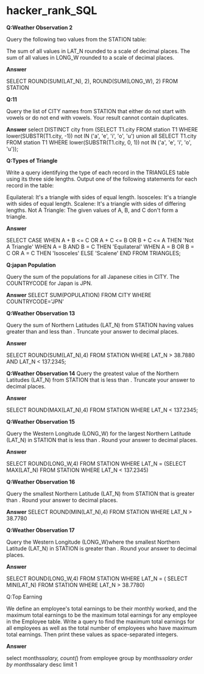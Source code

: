 # hacker_rank_SQL
**Q:Weather Observation 2**

Query the following two values from the STATION table:

The sum of all values in LAT_N rounded to a scale of  decimal places.
The sum of all values in LONG_W rounded to a scale of  decimal places.

**Answer**

SELECT ROUND(SUM(LAT_N), 2), ROUND(SUM(LONG_W), 2) FROM STATION

**Q:11**

Query the list of CITY names from STATION that either do not start with vowels or do not end with vowels. Your result cannot contain duplicates.

**Answer**
select DISTINCT city from (SELECT T1.city FROM station T1 WHERE lower(SUBSTR(T1.city, -1)) not IN ('a', 'e', 'i', 'o', 'u') union all SELECT T1.city FROM station T1 WHERE lower(SUBSTR(T1.city, 0, 1)) not IN ('a', 'e', 'i', 'o', 'u'));

**Q:Types of Triangle**

Write a query identifying the type of each record in the TRIANGLES table using its three side lengths. Output one of the following statements for each record in the table:

Equilateral: It's a triangle with  sides of equal length.
Isosceles: It's a triangle with  sides of equal length.
Scalene: It's a triangle with  sides of differing lengths.
Not A Triangle: The given values of A, B, and C don't form a triangle.

**Answer**

SELECT CASE
WHEN A + B <= C OR A + C <= B OR B + C <= A THEN 'Not A Triangle'
WHEN A = B AND B = C THEN 'Equilateral'
WHEN A = B OR B = C OR A = C THEN 'Isosceles'
ELSE 'Scalene'
END
FROM TRIANGLES;

**Q:japan Population**

Query the sum of the populations for all Japanese cities in CITY. The COUNTRYCODE for Japan is JPN.

**Answer**
SELECT SUM(POPULATION) FROM CITY WHERE COUNTRYCODE='JPN'

**Q:Weather Observation 13**

Query the sum of Northern Latitudes (LAT_N) from STATION having values greater than  and less than . Truncate your answer to  decimal places.

**Answer**

SELECT ROUND(SUM(LAT_N),4) FROM STATION WHERE LAT_N > 38.7880 AND LAT_N < 137.2345;

**Q:Weather Observation 14**
Query the greatest value of the Northern Latitudes (LAT_N) from STATION that is less than . Truncate your answer to  decimal places.

**Answer**

SELECT ROUND(MAX(LAT_N),4) FROM STATION WHERE LAT_N < 137.2345;

**Q:Weather Observation 15**

Query the Western Longitude (LONG_W) for the largest Northern Latitude (LAT_N) in STATION that is less than . Round your answer to  decimal places.

**Answer**

SELECT ROUND(LONG_W,4) FROM STATION WHERE LAT_N = (SELECT MAX(LAT_N) FROM STATION WHERE LAT_N < 137.2345)

**Q:Weather Observation 16**

Query the smallest Northern Latitude (LAT_N) from STATION that is greater than . Round your answer to  decimal places.

**Answer**
SELECT ROUND(MIN(LAT_N),4) FROM STATION WHERE LAT_N > 38.7780

**Q:Weather Observation 17**

Query the Western Longitude (LONG_W)where the smallest Northern Latitude (LAT_N) in STATION is greater than . Round your answer to  decimal places.

**Answer**

SELECT ROUND(LONG_W,4) FROM STATION WHERE LAT_N = ( SELECT MIN(LAT_N) FROM STATION WHERE LAT_N > 38.7780)

Q:Top Earning

We define an employee's total earnings to be their monthly  worked, and the maximum total earnings to be the maximum total earnings for any employee in the Employee table. Write a query to find the maximum total earnings for all employees as well as the total number of employees who have maximum total earnings. Then print these values as  space-separated integers.

**Answer**

select months*salary, count(*) from employee group by months*salary order by months*salary desc limit 1


